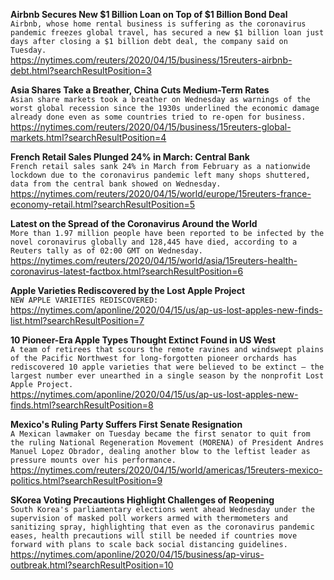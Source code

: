 **Airbnb Secures New $1 Billion Loan on Top of $1 Billion Bond Deal**\
`Airbnb, whose home rental business is suffering as the coronavirus pandemic freezes global travel, has secured a new $1 billion loan just days after closing a $1 billion debt deal, the company said on Tuesday.   `\
https://nytimes.com/reuters/2020/04/15/business/15reuters-airbnb-debt.html?searchResultPosition=3

**Asia Shares Take a Breather, China Cuts Medium-Term Rates**\
`Asian share markets took a breather on Wednesday as warnings of the worst global recession since the 1930s underlined the economic damage already done even as some countries tried to re-open for business.`\
https://nytimes.com/reuters/2020/04/15/business/15reuters-global-markets.html?searchResultPosition=4

**French Retail Sales Plunged 24% in March: Central Bank**\
`French retail sales sank 24% in March from February as a nationwide lockdown due to the coronavirus pandemic left many shops shuttered, data from the central bank showed on Wednesday.`\
https://nytimes.com/reuters/2020/04/15/world/europe/15reuters-france-economy-retail.html?searchResultPosition=5

**Latest on the Spread of the Coronavirus Around the World**\
`More than 1.97 million people have been reported to be infected by the novel coronavirus globally and 128,445 have died, according to a Reuters tally as of 02:00 GMT on Wednesday. `\
https://nytimes.com/reuters/2020/04/15/world/asia/15reuters-health-coronavirus-latest-factbox.html?searchResultPosition=6

**Apple Varieties Rediscovered by the Lost Apple Project**\
`NEW APPLE VARIETIES REDISCOVERED:`\
https://nytimes.com/aponline/2020/04/15/us/ap-us-lost-apples-new-finds-list.html?searchResultPosition=7

**10 Pioneer-Era Apple Types Thought Extinct Found in US West**\
`A team of retirees that scours the remote ravines and windswept plains of the Pacific Northwest for long-forgotten pioneer orchards has rediscovered 10 apple varieties that were believed to be extinct — the largest number ever unearthed in a single season by the nonprofit Lost Apple Project.`\
https://nytimes.com/aponline/2020/04/15/us/ap-us-lost-apples-new-finds.html?searchResultPosition=8

**Mexico's Ruling Party Suffers First Senate Resignation**\
`A Mexican lawmaker on Tuesday became the first senator to quit from the ruling National Regeneration Movement (MORENA) of President Andres Manuel Lopez Obrador, dealing another blow to the leftist leader as pressure mounts over his performance.`\
https://nytimes.com/reuters/2020/04/15/world/americas/15reuters-mexico-politics.html?searchResultPosition=9

**SKorea Voting Precautions Highlight Challenges of Reopening**\
`South Korea's parliamentary elections went ahead Wednesday under the supervision of masked poll workers armed with thermometers and sanitizing spray, highlighting that even as the coronavirus pandemic eases, health precautions will still be needed if countries move forward with plans to scale back social distancing guidelines.`\
https://nytimes.com/aponline/2020/04/15/business/ap-virus-outbreak.html?searchResultPosition=10

